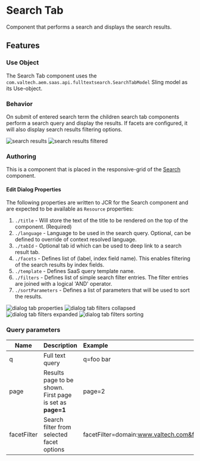Search Tab
====
Component that performs a search and displays the search results.

## Features

### Use Object
The Search Tab component uses the `com.valtech.aem.saas.api.fulltextsearch.SearchTabModel` Sling model as its Use-object.

### Behavior
On submit of entered search term the children search tab components perform a search query and display the results. If
facets are configured, it will also display search results filtering options.

![search results](../../../../../../../../../images/searchresults.png)
![search results filtered](../../../../../../../../../images/searchpage-results_filtered.png)

### Authoring
This is a component that is placed in the responsive-grid of the [Search](../search/README.md) component.

#### Edit Dialog Properties
The following properties are written to JCR for the Search component and are expected to be available as `Resource` properties:

1. `./title` - Will store the text of the title to be rendered on the top of the component. (Required)
2. `./language` - Language to be used in the search query. Optional, can be defined to override of context resolved language.
3. `./tabId` - Optional tab id which can be used to deep link to a search result tab.
4. `./facets` - Defines list of (label, index field name). This enables filtering of the search results by index fields.
5. `./template` - Defines SaaS query template name.
6. `./filters` - Defines list of simple search filter entries. The filter entries are joined with a logical 'AND'
   operator.
7. `./sortParameters` - Defines a list of parameters that will be used to sort the results.

![dialog tab properties](../../../../../../../../../images/searchtab_dialog_properties.png)
![dialog tab filters collapsed](../../../../../../../../../images/searchtab_dialog_filters_collapsed.png)
![dialog tab filters expanded](../../../../../../../../../images/searchtab_dialog_filters_expanded.png)
![dialog tab filters sorting](../../../../../../../../../images/searchtab_dialog_sorting.png)

### Query parameters

| Name | Description | Example |
| --- | :--- | :--- |
| q | Full text query | q=foo bar |
| page | Results page to be shown. First page is set as **page=1** | page=2 |
| facetFilter | Search filter from selected facet options | facetFilter=domain:www.valtech.com&facetFilter=contentType:pdf,xml |
